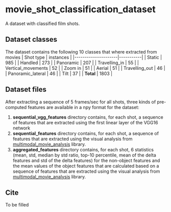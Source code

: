 # movie_shot_classification_dataset
A dataset with classified film shots.

## Dataset classes
The dataset contains the following 10 classes that where extracted from movies
| Shot type           | instances |
|---------------------|-----------|
| Static              | 985       |
| Handled             | 273       |
| Panoramic           | 207       |
| Travelling_in       | 55        |
| Vertical_movements  | 52        |
| Zoom in             | 51        |
| Aerial              | 51        |
| Travelling_out      | 46        |
| Panoramic_lateral   | 46        |
| Tilt                | 37        |
| **Total**           | 1803      |

## Dataset files

After extracting a sequence of 5 frames/sec for all shots, three kinds of pre-computed features are available in a npy format for the dataset: 

1. **sequential_vgg_features** directory contains, for each shot, a sequence of features that are extracted using the first linear layer of the VGG16 network
2. **sequential_features** directory contains, for each shot, a sequence of features that are extracted using the visual analysis from [multimodal_movie_analysis](https://github.com/tyiannak/multimodal_movie_analysis) library.
3. **aggregated_features** directory contains, for each shot, 6 statistics (mean, std, median by std ratio, top-10 percentile, mean of the delta features and std of the delta features) for the non-object features and the mean values of the object features that are calculated based on a sequence of features that are extracted using the visual analysis from [multimodal_movie_analysis](https://github.com/tyiannak/multimodal_movie_analysis) library.

## Cite

To be filled 
